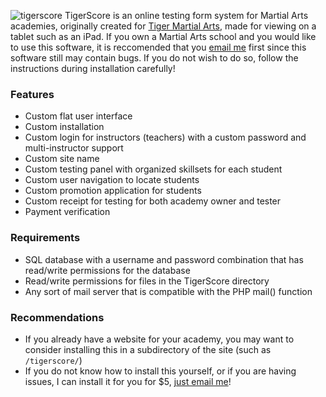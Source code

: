 ![tigerscore](https://i.imgur.com/E6QrsHB.png)
TigerScore is an online testing form system for Martial Arts academies, originally created for [Tiger Martial Arts](http://tma-academy.net), made for viewing on a tablet such as an iPad. If you own a Martial Arts school and you would like to use this software, it is reccomended that you [email me](mailto:jmistri7@gmail.com) first since this software still may contain bugs. If you do not wish to do so, follow the instructions during installation carefully!

### Features
* Custom flat user interface
* Custom installation
* Custom login for instructors (teachers) with a custom password and multi-instructor support
* Custom site name
* Custom testing panel with organized skillsets for each student
* Custom user navigation to locate students
* Custom promotion application for students
* Custom receipt for testing for both academy owner and tester
* Payment verification

### Requirements
* SQL database with a username and password combination that has read/write permissions for the database
* Read/write permissions for files in the TigerScore directory
* Any sort of mail server that is compatible with the PHP mail() function

### Recommendations
* If you already have a website for your academy, you may want to consider installing this in a subdirectory of the site (such as `/tigerscore/`)
* If you do not know how to install this yourself, or if you are having issues, I can install it for you for $5, [just email me](mailto:jmistri7@gmail.com)!
